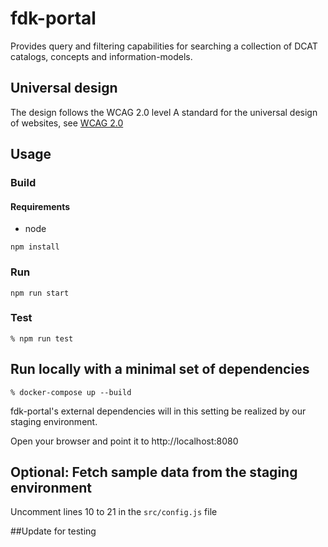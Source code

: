 # fdk-portal

Provides query and filtering capabilities for searching a collection of DCAT catalogs, concepts and information-models.

## Universal design
The design follows the WCAG 2.0 level A standard for the universal design of websites, see [WCAG 2.0](https://www.w3.org/TR/WCAG20/)

## Usage

### Build

#### Requirements
- node

```
npm install
```
### Run
```
npm run start
```

### Test
```
% npm run test
```

## Run locally with a minimal set of dependencies
```
% docker-compose up --build
```
fdk-portal's external dependencies will in this setting be realized by our staging environment.


Open your browser and point it to http://localhost:8080


## Optional: Fetch sample data from the staging environment
Uncomment lines 10 to 21 in the `src/config.js` file

##Update for testing

